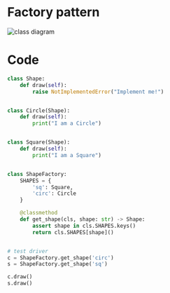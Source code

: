 # Factory pattern
![class diagram](https://www.tutorialspoint.com/design_pattern/images/factory_pattern_uml_diagram.jpg)

# Code
 
```python
class Shape:
    def draw(self):
        raise NotImplementedError("Implement me!")


class Circle(Shape):
    def draw(self):
        print("I am a Circle")


class Square(Shape):
    def draw(self):
        print("I am a Square")


class ShapeFactory:
    SHAPES = {
        'sq': Square,
        'circ': Circle
    }

    @classmethod
    def get_shape(cls, shape: str) -> Shape:
        assert shape in cls.SHAPES.keys()
        return cls.SHAPES[shape]()


# test driver
c = ShapeFactory.get_shape('circ')
s = ShapeFactory.get_shape('sq')

c.draw()
s.draw()

```